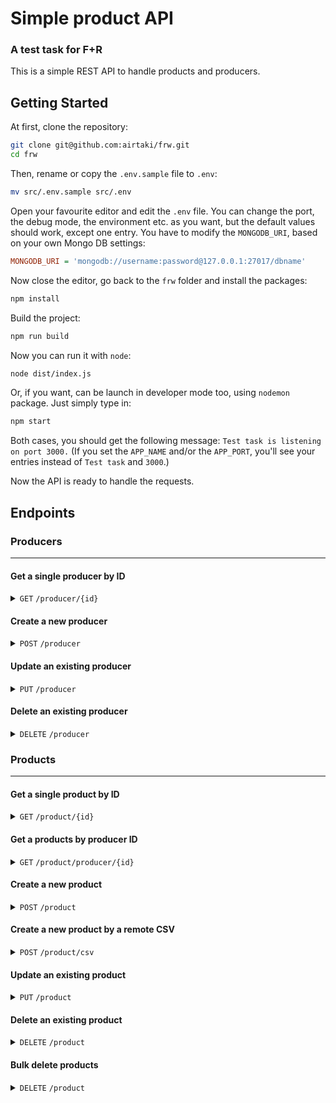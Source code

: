 # Simple product API
### A test task for F+R

This is a simple REST API to handle products and producers.

## Getting Started

At first, clone the repository:

```bash
git clone git@github.com:airtaki/frw.git
cd frw
```

Then, rename or copy the `.env.sample` file to `.env`:

```bash
mv src/.env.sample src/.env
```

Open your favourite editor and edit the `.env` file. You can change the port, the debug mode, the environment etc. as you want, but the default values should work, except one entry. You have to modify the `MONGODB_URI`, based on your own Mongo DB settings:

```ini
MONGODB_URI = 'mongodb://username:password@127.0.0.1:27017/dbname'
```

Now close the editor, go back to the `frw` folder and install the packages:

```bash
npm install
```

Build the project:

```bash
npm run build
```

Now you can run it with `node`:

```bash
node dist/index.js
```

Or, if you want, can be launch in developer mode too, using `nodemon` package. Just simply type in:

```bash
npm start
```

Both cases, you should get the following message: `Test task is listening on port 3000.` (If you set the `APP_NAME` and/or the `APP_PORT`, you'll see your entries instead of `Test task` and `3000`.)

Now the API is ready to handle the requests.

## Endpoints

### Producers
-------------
#### Get a single producer by ID
<details>
  <summary>
    <code>GET</code>
    <code>/producer/{id}</code>
  </summary>

##### Parameters

> | name       |  type     | data type      | description                         |
> |------------|-----------|----------------|-------------------------------------|
> | `id`       |  required | string         | the producer's ObjectId             |

##### Responses

> | http code     | content-type                      | response                  |
> |---------------|-----------------------------------|---------------------------|
> | `200`         | `application/json`                | the producer object       |
> | `404`         | `application/json`                | producer not found        |

##### Example cURL

> ```bash
>  curl -X GET -H "Content-Type: application/json" http://localhost:3000/producer/655a3f745bb339041f09a4b8
> ```
</details>

#### Create a new producer
<details>
  <summary>
    <code>POST</code>
    <code>/producer</code>
  </summary>

##### Parameters

> none

##### POST data (JSON)

> | name       |  type     | data type      | description                         |
> |------------|-----------|----------------|-------------------------------------|
> | `name`     |  required | string         | the name of the producer            |
> | `country`  |  optional | string         | the country of the producer         |
> | `region`   |  optional | string         | the region of the producer          |

##### Responses

> | http code     | content-type                      | response                  |
> |---------------|-----------------------------------|---------------------------|
> | `201`         | `application/json`                | the producer object       |

##### Example cURL

> ```bash
> curl -X POST -H "Content-Type: application/json" http://localhost:3000/producer
> {
>     "name": "Foo Bar",
>     "country": "France",
>     "region": "Bordeaux"
> }
> ```
</details>

#### Update an existing producer
<details>
  <summary>
    <code>PUT</code>
    <code>/producer</code>
  </summary>

##### Parameters

> | name       |  type     | data type      | description                         |
> |------------|-----------|----------------|-------------------------------------|
> | `id`       |  required | string         | the producer's ObjectId             |

##### POST data (JSON)

> | name       |  type     | data type      | description                         |
> |------------|-----------|----------------|-------------------------------------|
> | `name`     |  optional | string         | the name of the producer            |
> | `country`  |  optional | string         | the country of the producer         |
> | `region`   |  optional | string         | the region of the producer          |

##### Responses

> | http code     | content-type                      | response                    |
> |---------------|-----------------------------------|-----------------------------|
> | `200`         | `application/json`                | the updated producer object |

##### Example cURL

> ```bash
> curl -X PUT -H "Content-Type: application/json" http://localhost:3000/producer
> {
>     "name": "Foo Bar",
>     "country": "France",
>     "region": "Bordeaux"
> }
> ```
</details>

#### Delete an existing producer
<details>
  <summary>
    <code>DELETE</code>
    <code>/producer</code>
  </summary>

##### Parameters

> | name       |  type     | data type      | description                         |
> |------------|-----------|----------------|-------------------------------------|
> | `id`       |  required | string         | the producer's ObjectId             |

##### Responses

> | http code     | content-type                      | response                  |
> |---------------|-----------------------------------|---------------------------|
> | `200`         | `application/json`                | deleted count             |

##### Example cURL

> ```bash
>  curl -X DELETE -H "Content-Type: application/json" http://localhost:3000/producer
> ```
</details>

### Products
-------------
#### Get a single product by ID
<details>
  <summary>
    <code>GET</code>
    <code>/product/{id}</code>
  </summary>

##### Parameters

> | name       |  type     | data type      | description                         |
> |------------|-----------|----------------|-------------------------------------|
> | `id`       |  required | string         | the ObjectId of the product         |

##### Responses

> | http code     | content-type                      | response                  |
> |---------------|-----------------------------------|---------------------------|
> | `200`         | `application/json`                | the product object        |
> | `404`         | `application/json`                | product not found         |

##### Example cURL

> ```bash
>  curl -X GET -H "Content-Type: application/json" http://localhost:3000/product/655a3f745bb339041f09a4cd
> ```
</details>

#### Get a products by producer ID
<details>
  <summary>
    <code>GET</code>
    <code>/product/producer/{id}</code>
  </summary>

##### Parameters

> | name       |  type     | data type      | description                         |
> |------------|-----------|----------------|-------------------------------------|
> | `id`       |  required | string         | the ObjectId of the producer        |

##### Responses

> | http code     | content-type                      | response                                      |
> |---------------|-----------------------------------|-----------------------------------------------|
> | `200`         | `application/json`                | list of products                              |
> | `404`         | `application/json`                | products not found with the given producer id |

##### Example cURL

> ```bash
> curl -X GET -H "Content-Type: application/json" http://localhost:3000/product/producer/655a3f745bb339041f09a4b8
> ```
</details>

#### Create a new product
<details>
  <summary>
    <code>POST</code>
    <code>/product</code>
  </summary>

##### Parameters

> none

##### POST data (JSON)

> | name       |  type     | data type      | description                         |
> |------------|-----------|----------------|-------------------------------------|
> | `name`     |  required | string         | the name of the product             |
> | `vintage`  |  required | number         | the vintage of the product          |
> | `producer` |  required | string         | the producer id of the producer     |

> Instead of a single product, you can set an array of products too. In this case all the given products will be processed.

##### Responses

> | http code     | content-type                      | response                       |
> |---------------|-----------------------------------|--------------------------------|
> | `201`         | `application/json`                | list of the created product(s) |

##### Example cURL

> ```bash
> curl -X POST -H "Content-Type: application/json" http://localhost:3000/product
> {
>     "name": "Foo Bar",
>     "vintage": "2021",
>     "producer": "655a3f745bb339041f09a4b8"
> }
>
> or
>
> curl -X POST -H "Content-Type: application/json" http://localhost:3000/product
> [{
>     "name": "Foo Bar",
>     "vintage": "2021",
>     "producer": "655a3f745bb339041f09a4b8"
> },
> {
>     "name": "Baz bar bar",
>     "vintage": "2022",
>     "producer": "655a3f745bb339041f09a53e"
> }]
> ```
</details>

#### Create a new product by a remote CSV
<details>
  <summary>
    <code>POST</code>
    <code>/product/csv</code>
  </summary>

Keep in mind, when you call this method, it responses immediately  a `started: true` message with status code `202 Accepted`.
In the background, it forks a new instance, and starts to process the given CSV url. It takes 5 to 10 seconds to see the
output on the console.

##### Query string

> | name       |  type     | data type      | description                         |
> |------------|-----------|----------------|-------------------------------------|
> | `url`      |  required | string         | A link to a valid remote CSV file   |

##### POST data (JSON)

> none

##### Responses

> | http code     | content-type                      | response                       |
> |---------------|-----------------------------------|--------------------------------|
> | `202`         | `application/json`                | started: true                  |

##### Example cURL

> ```bash
> curl -X POST -H "Content-Type: application/json" http://localhost:3000/product/csv/?url=https://foobar.baz/path/to/a/valid.csv
> ```
</details>

#### Update an existing product
<details>
  <summary>
    <code>PUT</code>
    <code>/product</code>
  </summary>

##### Parameters

> | name       |  type     | data type      | description                         |
> |------------|-----------|----------------|-------------------------------------|
> | `id`       |  required | string         | the ObjectId of the product         |

##### POST data (JSON)

> | name       |  type     | data type      | description                         |
> |------------|-----------|----------------|-------------------------------------|
> | `name`     |  optional | string         | the name of the product             |
> | `vintage`  |  optional | number         | the vintage of the product          |
> | `producer` |  optional | string         | the producer id of the producer     |

##### Responses

> | http code     | content-type                      | response                   |
> |---------------|-----------------------------------|----------------------------|
> | `200`         | `application/json`                | the updated product object |

##### Example cURL

> ```bash
> curl -X PUT -H "Content-Type: application/json" http://localhost:3000/product
> {
>     "name": "Foo Bar",
>     "vintage": "2021",
>     "producer": "655a3f745bb339041f09a4b8"
> }
> ```
</details>

#### Delete an existing product
<details>
  <summary>
    <code>DELETE</code>
    <code>/product</code>
  </summary>

##### Parameters

> | name       |  type     | data type      | description                         |
> |------------|-----------|----------------|-------------------------------------|
> | `id`       |  required | string         | the ObjectId of the product         |

##### Responses

> | http code     | content-type                      | response                  |
> |---------------|-----------------------------------|---------------------------|
> | `200`         | `application/json`                | deleted count             |

##### Example cURL

> ```bash
> curl -X DELETE -H "Content-Type: application/json" http://localhost:3000/product
> ```
</details>

#### Bulk delete products
<details>
  <summary>
    <code>DELETE</code>
    <code>/product</code>
  </summary>

##### Parameters

> none

##### POST data (JSON)

> | name       |  type     | data type      | description                                                   |
> |------------|-----------|----------------|---------------------------------------------------------------|
> | `ids`      |  required | array          | an array, containing the Object ids of the deletable products |

##### Responses

> | http code     | content-type                      | response                  |
> |---------------|-----------------------------------|---------------------------|
> | `200`         | `application/json`                | deleted count             |

##### Example cURL

> ```bash
> curl -X DELETE -H "Content-Type: application/json" http://localhost:3000/product
> {
>   ids: ["655b3a8b5bb339041f0e4bf0", "655b3a8b5bb339041f0e4bf2"]
> }
> ```
</details>

